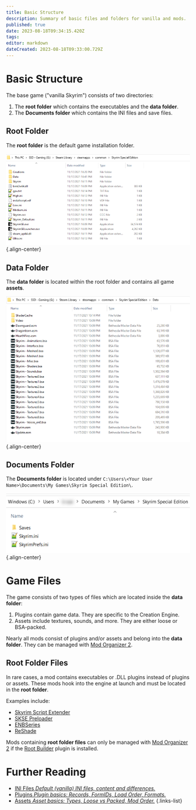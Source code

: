```yaml
---
title: Basic Structure
description: Summary of basic files and folders for vanilla and mods.
published: true
date: 2023-08-18T09:34:15.420Z
tags: 
editor: markdown
dateCreated: 2023-08-18T09:33:00.729Z
---
```


# Basic Structure

The base game ("vanilla Skyrim") consists of two directories:

1. The **root folder** which contains the executables and the **data folder**.
2. The **Documents folder** which contains the INI files and save files.

## Root Folder

The **root folder** is the default game installation folder.

![skyrim-root-folder.png](/knowledge-base/skyrim-root-folder.png){.align-center}

## Data Folder

The **data folder** is located within the root folder and contains all game **assets**.

![skyrim-data-folder.png](/knowledge-base/skyrim-data-folder.png){.align-center}

## Documents Folder

The **Documents folder** is located under `C:\Users\<Your User Name>\Documents\My Games\Skyrim Special Edition\`.

![skyrim-documents-folder.png](/knowledge-base/skyrim-documents-folder.png){.align-center}

# Game Files

The game consists of two types of files which are located inside the **data folder**:

1. Plugins contain game data. They are specific to the Creation Engine.
2. Assets include textures, sounds, and more. They are either loose or BSA-packed.

Nearly all mods consist of plugins and/or assets and belong into the **data folder**. They can be managed with [Mod Organizer 2](/mo2).

## Root Folder Files

In rare cases, a mod contains executables or .DLL plugins instead of plugins or assets. These mods hook into the engine at launch and must be located in the **root folder**.

Examples include:

- [Skyrim Script Extender](/mod-recommendations/skse)
- [SKSE Preloader](/mod-recommendations/skse)
- [ENBSeries](/mod-recommendations/enbseries)
- [ReShade](/mod-recommendations/reshade)

Mods containing **root folder files** can only be managed with [Mod Organizer 2](/mo2) if the [Root Builder](/mo2/root-builder) plugin is installed.

# Further Reading

- [INI Files *Default (vanilla) INI files, content and differences.*](/knowledge-base/ini-files)
- [Plugins *Plugin basics: Records, FormIDs, Load Order, Formats.*](/knowledge-base/plugins)
- [Assets *Asset basics: Types, Loose vs Packed, Mod Order.*](/knowledge-base/assets)
{.links-list}


